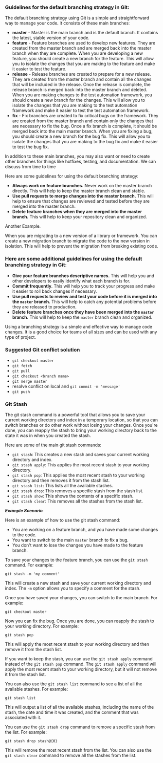### Guidelines for the default branching strategy in Git:

The default branching strategy using Git is a simple and straightforward way to manage your code. It consists of these main branches:

* **master** - Master is the main branch and is the default branch. It contains the latest, stable version of your code.
* **feature** - Feature branches are used to develop new features. They are created from the master branch and are merged back into the master branch when they are complete. When you are developing a new feature, you should create a new branch for the feature. This will allow you to isolate the changes that you are making to the feature and make it easier to test the feature.
* **release** - Release branches are created to prepare for a new release. They are created from the master branch and contain all the changes that will be included in the release. Once the release is complete, the release branch is merged back into the master branch and deleted. When you are making changes to the test automation framework, you should create a new branch for the changes. This will allow you to isolate the changes that you are making to the test automation framework and make it easier to test the test automation framework.
* **fix** - Fix branches are created to fix critical bugs on the framework. They are created from the master branch and contain only the changes that are necessary to fix the bug. Once a fix branch is complete, it should be merged back into the main master branch. When you are fixing a bug, you should create a new branch for the bug fix. This will allow you to isolate the changes that you are making to the bug fix and make it easier to test the bug fix.

In addition to these main branches, you may also want or need to create other branches for things like hotfixes, testing, and documentation. We can discuss from time to time

Here are some guidelines for using the default branching strategy:

* **Always work on feature branches.** Never work on the master branch directly. This will help to keep the master branch clean and stable.
* **Use pull requests to merge changes into the master branch.** This will help to ensure that changes are reviewed and tested before they are merged into the master branch.
* **Delete feature branches when they are merged into the master branch.** This will help to keep your repository clean and organized.

Another Example. 

When you are migrating to a new version of a library or framework. You can create a new migration branch to migrate the code to the new version in isolation. This will help to prevent the migration from breaking existing code.


### Here are some additional guidelines for using the default branching strategy in Git:

* **Give your feature branches descriptive names.** This will help you and other developers to easily identify what each branch is for.
* **Commit frequently.** This will help you to track your progress and make it easier to roll back changes if necessary.
* **Use pull requests to review and test your code before it is merged into the `master` branch.** This will help to catch any potential problems before they are released to production.
* **Delete feature branches once they have been merged into the `master` branch.** This will help to keep the `master` branch clean and organized.

Using a branching strategy is a simple and effective way to manage code changes. It is a good choice for teams of all sizes and can be used with any type of project.


### Suggested Git conflict solution

* `git checkout master `
* `git fetch `
* `git pull` 
* `git checkout <branch name>`
* `git merge master`
* resolve conflict on local and `git commit -m 'message'`
* `git push`


### Git Stash
The git stash command is a powerful tool that allows you to save your current working directory and index in a temporary location, so that you can switch branches or do other work without losing your changes. Once you're done, you can reapply the stash to bring your working directory back to the state it was in when you created the stash.

Here are some of the main git stash commands:

* `git stash`: This creates a new stash and saves your current working directory and index.
* `git stash apply`: This applies the most recent stash to your working directory.
* `git stash pop`: This applies the most recent stash to your working directory and then removes it from the stash list.
* `git stash list`: This lists all the available stashes.
* `git stash drop`: This removes a specific stash from the stash list.
* `git stash show`: This shows the contents of a specific stash.
* `git stash clear`: This removes all the stashes from the stash list.

***Example Scenario***

Here is an example of how to use the git stash command:

* You are working on a feature branch, and you have made some changes to the code.
* You want to switch to the main `master` branch to fix a bug.
* You don't want to lose the changes you have made to the feature branch.

To save your changes to the feature branch, you can use the `git stash` command. For example:

```
git stash -m 'my comment'
```

This will create a new stash and save your current working directory and index. The `-m` option allows you to specify a comment for the stash.

Once you have saved your changes, you can switch to the main branch. For example:

```
git checkout master
```

Now you can fix the bug. Once you are done, you can reapply the stash to your working directory. For example:

```
git stash pop
```

This will apply the most recent stash to your working directory and then remove it from the stash list.

If you want to keep the stash, you can use the `git stash apply` command instead of the `git stash pop` command. The `git stash apply` command will apply the most recent stash to your working directory, but it will not remove it from the stash list.

You can also use the `git stash list` command to see a list of all the available stashes. For example:

```
git stash list
```

This will output a list of all the available stashes, including the name of the stash, the date and time it was created, and the comment that was associated with it.

You can use the `git stash drop` command to remove a specific stash from the list. For example:

```
git stash drop stash@{0}
```

This will remove the most recent stash from the list. You can also use the `git stash clear` command to remove all the stashes from the list.


